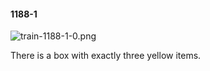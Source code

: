 #### 1188-1
![train-1188-1-0.png](https://github.com/lil-lab/nlvr/raw/master/nlvr/train/images/46/train-1188-1-0.png "train-1188-1-0.png")

There is a box with exactly three yellow items.